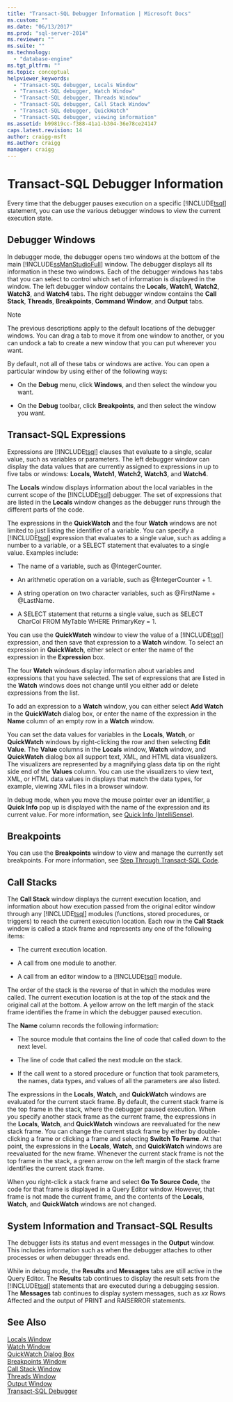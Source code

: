 ```yaml
---
title: "Transact-SQL Debugger Information | Microsoft Docs"
ms.custom: ""
ms.date: "06/13/2017"
ms.prod: "sql-server-2014"
ms.reviewer: ""
ms.suite: ""
ms.technology: 
  - "database-engine"
ms.tgt_pltfrm: ""
ms.topic: conceptual
helpviewer_keywords: 
  - "Transact-SQL debugger, Locals Window"
  - "Transact-SQL debugger, Watch Window"
  - "Transact-SQL debugger, Threads Window"
  - "Transact-SQL debugger, Call Stack Window"
  - "Transact-SQL debugger, QuickWatch"
  - "Transact-SQL debugger, viewing information"
ms.assetid: b99819cc-f388-41a1-b304-36e78ce24147
caps.latest.revision: 14
author: craigg-msft
ms.author: craigg
manager: craigg
---
```

# Transact-SQL Debugger Information
  Every time that the debugger pauses execution on a specific [!INCLUDE[tsql](../../includes/tsql-md.md)] statement, you can use the various debugger windows to view the current execution state.  
  
## Debugger Windows  
 In debugger mode, the debugger opens two windows at the bottom of the main [!INCLUDE[ssManStudioFull](../../includes/ssmanstudiofull-md.md)] window. The debugger displays all its information in these two windows. Each of the debugger windows has tabs that you can select to control which set of information is displayed in the window. The left debugger window contains the **Locals**, **Watch1**, **Watch2**, **Watch3**, and **Watch4** tabs. The right debugger window contains the **Call Stack**, **Threads**, **Breakpoints**, **Command Window**, and **Output** tabs.  
  
> [!NOTE]  
>  The previous descriptions apply to the default locations of the debugger windows. You can drag a tab to move it from one window to another, or you can undock a tab to create a new window that you can put wherever you want.  
  
 By default, not all of these tabs or windows are active. You can open a particular window by using either of the following ways:  
  
-   On the **Debug** menu, click **Windows**, and then select the window you want.  
  
-   On the **Debug** toolbar, click **Breakpoints**, and then select the window you want.  
  
## Transact-SQL Expressions  
 Expressions are [!INCLUDE[tsql](../../includes/tsql-md.md)] clauses that evaluate to a single, scalar value, such as variables or parameters. The left debugger window can display the data values that are currently assigned to expressions in up to five tabs or windows: **Locals, Watch1**, **Watch2**, **Watch3**, and **Watch4**.  
  
 The **Locals** window displays information about the local variables in the current scope of the [!INCLUDE[tsql](../../includes/tsql-md.md)] debugger. The set of expressions that are listed in the **Locals** window changes as the debugger runs through the different parts of the code.  
  
 The expressions in the **QuickWatch** and the four **Watch** windows are not limited to just listing the identifier of a variable. You can specify a [!INCLUDE[tsql](../../includes/tsql-md.md)] expression that evaluates to a single value, such as adding a number to a variable, or a SELECT statement that evaluates to a single value. Examples include:  
  
-   The name of a variable, such as @IntegerCounter.  
  
-   An arithmetic operation on a variable, such as @IntegerCounter + 1.  
  
-   A string operation on two character variables, such as @FirstName + @LastName.  
  
-   A SELECT statement that returns a single value, such as SELECT CharCol FROM MyTable WHERE PrimaryKey = 1.  
  
 You can use the **QuickWatch** window to view the value of a [!INCLUDE[tsql](../../includes/tsql-md.md)] expression, and then save that expression to a **Watch** window. To select an expression in **QuickWatch**, either select or enter the name of the expression in the **Expression** box.  
  
 The four **Watch** windows display information about variables and expressions that you have selected. The set of expressions that are listed in the **Watch** windows does not change until you either add or delete expressions from the list.  
  
 To add an expression to a **Watch** window, you can either select **Add Watch** in the **QuickWatch** dialog box, or enter the name of the expression in the **Name** column of an empty row in a **Watch** window.  
  
 You can set the data values for variables in the **Locals**, **Watch**, or **QuickWatch** windows by right-clicking the row and then selecting **Edit Value**. The **Value** columns in the **Locals** window, **Watch** window, and **QuickWatch** dialog box all support text, XML, and HTML data visualizers. The visualizers are represented by a magnifying glass data tip on the right side end of the **Values** column. You can use the visualizers to view text, XML, or HTML data values in displays that match the data types, for example, viewing XML files in a browser window.  
  
 In debug mode, when you move the mouse pointer over an identifier, a **Quick Info** pop up is displayed with the name of the expression and its current value. For more information, see [Quick Info &#40;IntelliSense&#41;](quick-info-intellisense.md).  
  
## Breakpoints  
 You can use the **Breakpoints** window to view and manage the currently set breakpoints. For more information, see [Step Through Transact-SQL Code](step-through-transact-sql-code.md).  
  
## Call Stacks  
 The **Call Stack** window displays the current execution location, and information about how execution passed from the original editor window through any [!INCLUDE[tsql](../../includes/tsql-md.md)] modules (functions, stored procedures, or triggers) to reach the current execution location. Each row in the **Call Stack** window is called a stack frame and represents any one of the following items:  
  
-   The current execution location.  
  
-   A call from one module to another.  
  
-   A call from an editor window to a [!INCLUDE[tsql](../../includes/tsql-md.md)] module.  
  
 The order of the stack is the reverse of that in which the modules were called. The current execution location is at the top of the stack and the original call at the bottom. A yellow arrow on the left margin of the stack frame identifies the frame in which the debugger paused execution.  
  
 The **Name** column records the following information:  
  
-   The source module that contains the line of code that called down to the next level.  
  
-   The line of code that called the next module on the stack.  
  
-   If the call went to a stored procedure or function that took parameters, the names, data types, and values of all the parameters are also listed.  
  
 The expressions in the **Locals**, **Watch**, and **QuickWatch** windows are evaluated for the current stack frame. By default, the current stack frame is the top frame in the stack, where the debugger paused execution. When you specify another stack frame as the current frame, the expressions in the **Locals**, **Watch**, and **QuickWatch** windows are reevaluated for the new stack frame. You can change the current stack frame by either by double-clicking a frame or clicking a frame and selecting **Switch To Frame**. At that point, the expressions in the **Locals**, **Watch**, and **QuickWatch** windows are reevaluated for the new frame. Whenever the current stack frame is not the top frame in the stack, a green arrow on the left margin of the stack frame identifies the current stack frame.  
  
 When you right-click a stack frame and select **Go To Source Code**, the code for that frame is displayed in a Query Editor window. However, that frame is not made the current frame, and the contents of the **Locals**, **Watch**, and **QuickWatch** windows are not changed.  
  
## System Information and Transact-SQL Results  
 The debugger lists its status and event messages in the **Output** window. This includes information such as when the debugger attaches to other processes or when debugger threads end.  
  
 While in debug mode, the **Results** and **Messages** tabs are still active in the Query Editor. The **Results** tab continues to display the result sets from the [!INCLUDE[tsql](../../includes/tsql-md.md)] statements that are executed during a debugging session. The **Messages** tab continues to display system messages, such as *xx* Rows Affected and the output of PRINT and RAISERROR statements.  
  
## See Also  
 [Locals Window](transact-sql-debugger-locals-window.md)   
 [Watch Window](transact-sql-debugger-watch-window.md)   
 [QuickWatch Dialog Box](transact-sql-debugger-quickwatch-dialog-box.md)   
 [Breakpoints Window](transact-sql-debugger-breakpoints-window.md)   
 [Call Stack Window](transact-sql-debugger-call-stack-window.md)   
 [Threads Window](transact-sql-debugger-threads-window.md)   
 [Output Window](transact-sql-debugger-output-window.md)   
 [Transact-SQL Debugger](transact-sql-debugger.md)  
  
  
